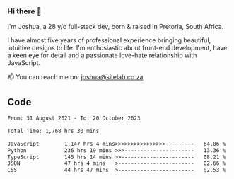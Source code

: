 ### Hi there 👋

I'm Joshua, a 28 y/o full-stack dev, born & raised in Pretoria, South Africa. 

I have almost five years of professional experience bringing beautiful, intuitive designs to life. I'm enthusiastic about front-end development, have a keen eye for detail and a passionate love-hate relationship with JavaScript.

📫 You can reach me on: joshua@sitelab.co.za

## **Code**

<!--START_SECTION:waka-->

```txt
From: 31 August 2021 - To: 20 October 2023

Total Time: 1,768 hrs 30 mins

JavaScript        1,147 hrs 4 mins>>>>>>>>>>>>>>>>---------   64.86 %
Python            236 hrs 19 mins >>>----------------------   13.36 %
TypeScript        145 hrs 14 mins >>-----------------------   08.21 %
JSON              47 hrs 4 mins   >------------------------   02.66 %
CSS               44 hrs 47 mins  >------------------------   02.53 %
```

<!--END_SECTION:waka-->
